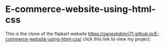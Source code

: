# E-commerce-website-using-html-css
This is the clone of the flipkart website
https://ganeshdimri71.github.io/E-commerce-website-using-html-css/ click this link to view my project.
